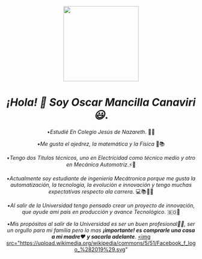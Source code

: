 
<div id="header" align="center">
<img src="https://media3.giphy.com/media/g4sCZhKykg1z2/giphy.gif?cid=6c09b95202514a59ae3705b8b9023f52dc8a5d13f753f08e&rid=giphy.gif&ct=g" width="200" />

  # _¡Hola! 👋 Soy Oscar Mancilla Canaviri😃_.

  •_Estudié En Colegio Jesús de Nazareth_. 🧑‍🎓

  •_Me gusta el ajedrez, la matemática y la Física_ 📝📚

  •_Tengo dos Titulos técnicos, uno en Electricidad como 
    técnico medio y otro en Mecánica Automotriz_.⚡🔧

  •_Actualmente soy estudiante de ingeniería Mecátronica 
   porque me gusta la automatización, la tecnología, la 
   evolución e innovación y tengo muchas expectativas 
    respecto ala carrera_. 💻📚🧑‍💻

  •_Al salir de la Universidad tengo pensado crear un proyecto 
   de innovación, que ayude ami pais en producción y avance 
   Tecnológico_. 🇧🇴🦾

  •_Mis propósitos al salir de la Universidad es ser un buen profesional🧑‍🎓, ser un orgullo para mi familia pero lo mas **¡importante! es comprarle una casa a mi madre❤️ y sacarla adelante**_.
<a href="https://www.facebook.com/oscararmando.mancilla?mibextid=ZbWKwL">
<img src="https://upload.wikimedia.org/wikipedia/commons/5/51/Facebook_f_logo_%282019%29.svg"
